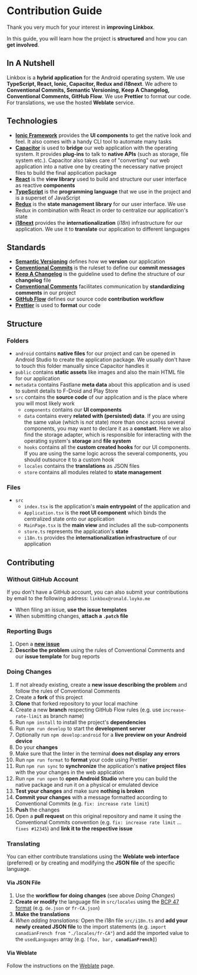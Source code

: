 # Contribution Guide

Thank you very much for your interest in **improving Linkbox**.

In this guide, you will learn how the project is **structured** and how you can **get involved**.

## In A Nutshell

Linkbox is a **hybrid application** for the Android operating system.
We use **TypeScript, React, Ionic, Capacitor, Redux and i18next**. We adhere to **Conventional Commits, Semantic Versioning, Keep A Changelog, Conventional Comments, GitHub Flow**. We use **Prettier** to format our code.
For translations, we use the hosted **Weblate** service.

## Technologies

- [**Ionic Framework**](https://ionicframework.com) provides the **UI components** to get the native look and feel. It also comes with a handy CLI tool to automate many tasks
- [**Capacitor**](https://capacitorjs.com) is used to **bridge** our web application with the operating system. It provides **plug-ins** to talk to **native APIs** (such as storage, file system etc.). Capacitor also takes care of "converting" our web application into a native one by creating the necessary native project files to build the final application package
- [**React**](https://reactjs.org) is the **view library** used to build and structure our user interface as reactive **components**
- [**TypeScript**](https://www.typescriptlang.org) is the **programming language** that we use in the project and is a superset of JavaScript
- [**Redux**](https://redux.js.org) is the **state management library** for our user interface. We use Redux in combination with React in order to centralize our application's state
- [**i18next**](https://www.i18next.com) provides the **internationalization** (_i18n_) infrastructure for our application. We use it to **translate** our application to different languages

## Standards

- [**Semantic Versioning**](https://semver.org) defines how we **version** our application
- [**Conventional Commits**](https://www.conventionalcommits.org) is the ruleset to define our **commit messages**
- [**Keep A Changelog**](https://keepachangelog.com) is the guideline used to define the structure of our **changelog** file
- [**Conventional Comments**](https://conventionalcomments.org) facilitates communication by **standardizing comments** in our project
- [**GitHub Flow**](https://githubflow.github.io) defines our source code **contribution workflow**
- [**Prettier**](https://prettier.io) is used to **format** our code

## Structure

### Folders

- `android` contains **native files** for our project and can be opened in Android Studio to create the application package. We usually don't have to touch this folder manually since Capacitor handles it
- `public` contains **static assets** like images and also the main HTML file for our application
- `metadata` contains Fastlane **meta data** about this application and is used to submit details to F-Droid and Play Store
- `src` contains the **source code** of our application and is the place where you will most likely work
  - `components` contains our **UI components**
  - `data` contains every **related with (persisted) data**. If you are using the same value (which is _not_ state) more than once across several components, you may want to declare it as a **constant**. Here we also find the storage adapter, which is responsible for interacting with the operating system's **storage** and **file system**
  - `hooks` contains all the **custom created hooks** for our UI components. If you are using the same logic across the several components, you should outsource it to a custom hook
  - `locales` contains the **translations** as JSON files
  - `store` contains all modules related to **state management**

### Files

- `src`
  - `index.tsx` is the application's **main entrypoint** of the application and
  - `Application.tsx` is the **root UI component** which binds the centralized state onto our application
  - `MainPage.tsx` is the **main view** and includes all the sub-components
  - `store.ts` represents the application's **state**
  - `i18n.ts` provides the **internationalization infrastructure** of our application

## Contributing

### Without GitHub Account

If you don't have a GitHub account, you can also submit your contributions by email to the following address: `linkbox@ronald.loyko.me`

- When filing an issue, **use the issue templates**
- When submitting changes, **attach a `.patch` file**

### Reporting Bugs

1. Open a [**new issue**](https://github.com/ronaldloyko/linkbox/issues)
1. **Describe the problem** using the rules of Conventional Comments and our **issue template** for bug reports

### Doing Changes

1. If not already existing, create a **new issue describing the problem** and follow the rules of Conventional Comments
1. Create a **fork** of this project
1. **Clone** that forked repository to your local machine
1. Create a new **branch** respecting GitHub Flow rules (e.g. use `increase-rate-limit` as branch name)
1. Run `npm install` to install the project's **dependencies**
1. Run `npm run develop` to start the **development server**
1. Optionally run `npm develop:android` for a **live preview on your Android device**
1. Do your **changes**
1. Make sure that the linter in the terminal **does not display any errors**
1. Run `npm run format` to **format** your code using Prettier
1. Run `npm run sync` to **synchronize** the application's **native project files** with the your changes in the web application
1. Run `npm run open` to **open Android Studio** where you can build the native package and run it on a physical or emulated device
1. **Test your changes** and make sure **nothing is broken**
1. **Commit your changes** with a message formatted according to Conventional Commits (e.g. `fix: increase rate limit`)
1. **Push** the changes
1. Open a **pull request** on this original repository and name it using the Conventional Commits convention (e.g. `fix: increase rate limit` ... `fixes #12345`) and **link it to the respective issue**

### Translating

You can either contribute translations using the **Weblate web interface** (preferred) or by creating and modifying the **JSON file** of the specific language.

#### Via JSON File

1. Use the **workflow for doing changes** (see above _Doing Changes_)
1. **Create or modify** the language file in `src/locales` using the [BCP 47 format](https://www.w3.org/International/articles/language-tags) (e.g. `de.json` or `fr-CA.json`)
1. **Make the translations**
1. _When adding translations:_ Open the i18n file `src/i18n.ts` and **add your newly created JSON file** to the import statements (e.g. `import canadianFrench from "./locales/fr-CA"`) and add the imported value to the `usedLanguages` array (e.g. `[foo, bar, `**`canadianFrench]`**)

#### Via Weblate

Follow the instructions on the [Weblate](https://hosted.weblate.org/engage/linkbox) page.
